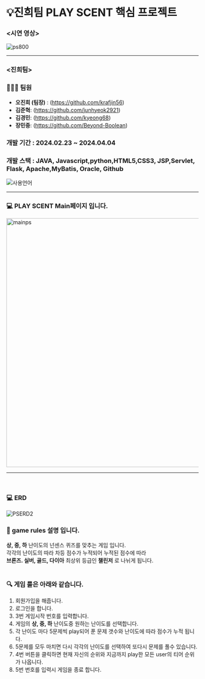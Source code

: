 # 💡진희팀 PLAY SCENT 핵심 프로젝트 <PLAY SCENT>
### <시연 영상>
![ps800](https://github.com/2023-SMHRD-KDT-AI-16/PLAY_SCENT/assets/157596156/3fe6194d-ef8f-4afa-8e18-ed419b26707b)
<br>

----

### <진희팀>
### 👨🏻‍💻 팀원  
- **오진희 (팀장)** :  (https://github.com/krafjin56)
- **김준혁**:  (https://github.com/junhyeok2921)
- **김경민**:  (https://github.com/kyeong68)
- **장민중**:  (https://github.com/Beyond-Boolean)

### 개발 기간 :  2024.02.23 ~ 2024.04.04
### 개발 스택 : JAVA, Javascript,python,HTML5,CSS3, JSP,Servlet, Flask, Apache,MyBatis, Oracle, Github
![사용언어](https://github.com/2023-SMHRD-KDT-AI-16/PLAY_SCENT/assets/157596156/a1a14a35-aa8a-4892-ba1b-fdf7f38971e2)
<br>

----

### 💻 PLAY SCENT Main페이지 입니다.
<img width="650" alt="mainps" src="https://github.com/2023-SMHRD-KDT-AI-16/PLAY_SCENT/assets/157596156/b2821843-255c-4d1a-b1f1-df3784b653f4">

----
<br>

### 💻 ERD
![PSERD2](https://github.com/2023-SMHRD-KDT-AI-16/PLAY_SCENT/assets/157596156/5de04b42-13af-498d-b229-693e536662cd)
<br>

### 🔖 game rules 설명 입니다.
**상, 중, 하** 난이도의 넌센스 퀴즈를 맞추는 게임 입니다.
<br>
각각의 난이도의 따라 차등 점수가 누적되어 누적된 점수에 따라 
<br>
**브론즈. 실버, 골드, 다이아** 최상위 등급인 **챌린저** 로 나뉘게 됩니다.
<br>
<br>

### 🔍 게임 룰은 아래와 같습니다.
1. 회원가입을 해줍니다.
2. 로그인을 합니다.
3. 3번 게임시작 번호를 입력합니다.
4. 게임의 **상, 중, 하** 난이도중 원하는 난이도를 선택합니다.
5. 각 난이도 마다 5문제씩 play되어 푼 문제 갯수와 난이도에 따라 점수가 누적 됩니다. 
6. 5문제를 모두 마치면 다시 각각의 난이도를 선택하여 또다시 문제를 풀수 있습니다.
7. 4번 버튼을 클릭하면 현재 자신의 순위와 지금까지 play한 모든 user의 티어 순위가 나옵니다.
8. 5번 번호를 입력시 게임을 종료 합니다.







